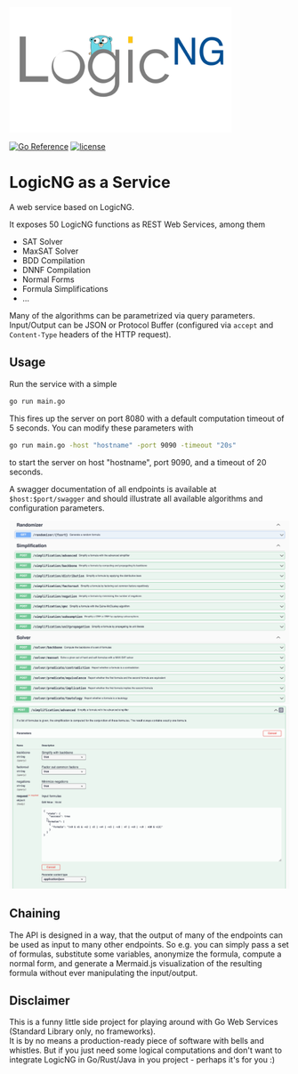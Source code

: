 <a href="https://www.logicng.org"><img src="https://github.com/booleworks/logicng-go/blob/main/doc/logos/logicng_logo_gopher.png?raw=true" alt="logo" width="400"></a>

<a href="https://pkg.go.dev/github.com/booleworks/logicng-go"><img src="https://pkg.go.dev/badge/github.com/booleworks/logicng-go.svg" alt="Go Reference"></a>
[![license](https://img.shields.io/badge/license-MIT-purple?style=flat-square)]()


# LogicNG as a Service

A web service based on LogicNG.

It exposes 50 LogicNG functions as REST Web Services, among them
- SAT Solver
- MaxSAT Solver
- BDD Compilation
- DNNF Compilation
- Normal Forms
- Formula Simplifications
- ...

Many of the algorithms can be parametrized via query parameters.  Input/Output can be JSON or Protocol Buffer 
(configured via `accept` and `Content-Type` headers of the HTTP request).

## Usage

Run the service with a simple

```bash
go run main.go
```

This fires up the server on port 8080 with a default computation timeout of 5 seconds.  You can modify these 
parameters with

```bash
go run main.go -host "hostname" -port 9090 -timeout "20s"
```
to start the server on host "hostname", port 9090, and a timeout of 20 seconds.

A swagger documentation of all endpoints is available at `$host:$port/swagger` and should illustrate all available 
algorithms and configuration parameters.

<img src="https://github.com/booleworks/logicng-service/blob/main/assets/swagger.png?raw=true" alt="swagger" width="600">

<img src="https://github.com/booleworks/logicng-service/blob/main/assets/swagger_detail.png?raw=true" alt="swagger details" width="600">

## Chaining

The API is designed in a way, that the output of many of the endpoints can be used as input to many other endpoints.
So e.g. you can simply pass a set of formulas, substitute some variables, anonymize the formula, compute a normal form,
and generate a Mermaid.js visualization of the resulting formula without ever manipulating the input/output.

## Disclaimer

This is a funny little side project for playing around with Go Web Services (Standard Library only, no frameworks).  
It is by no means a production-ready piece of software with bells and whistles.  But if you just need some logical 
computations and don't want to integrate LogicNG in Go/Rust/Java in you project - perhaps it's for you :)

